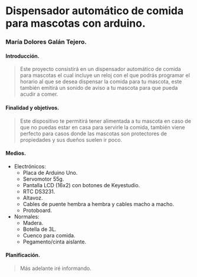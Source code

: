 # Dispensador automático de comida para mascotas con arduino.
### María Dolores Galán Tejero.

#### Introducción.
> Este proyecto consistirá en un dispensador automático de comida para mascotas el cual incluye un reloj con el que podrás programar el horario al que se desea dispensar la comida para tu mascota, este también emitirá un sonido de aviso a tu mascota para que pueda acudir a comer.

#### Finalidad y objetivos.
> Este dispositivo te permitirá tener alimentada a tu mascota en caso de que no puedas estar en casa para servirle la comida, también viene perfecto para casos donde las mascotas son protectores de propiedades y sus dueños suelen ir poco.

#### Medios.
* Electrónicos:
  * Placa de Arduino Uno.
  * Servomotor 55g.
  * Pantalla LCD (16x2) con botones de Keyestudio.
  * RTC DS3231.
  * Altavoz.
  * Cables de puente hembra a hembra y cables macho a macho.
  * Protoboard.
* Normales:
  * Madera.
  * Botella de 3L.
  * Cuenco para comida.
  * Pegamento/cinta aislante.

#### Planificación.
> Más adelante iré informando.
